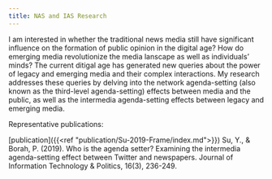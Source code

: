 ```yaml
---
title: NAS and IAS Research
---
```

I am interested in whether the traditional news media still have significant influence on the formation of public opinion in the digital age? How do emerging media revolutionize the media lanscape as well as individuals’ minds? The current ditigal age has generated new queries about the power of legacy and emerging media and their complex interactions. My research addresses these queries by delving into the network agenda-setting (also known as the third-level agenda-setting) effects between media and the public, as well as the intermedia agenda-setting effects between legacy and emerging media.

Representative publications:

[publication]({{<ref "publication/Su-2019-Frame/index.md">}})
Su, Y., & Borah, P. (2019). Who is the agenda setter? Examining the intermedia agenda-setting effect between Twitter and newspapers. Journal of Information Technology & Politics, 16(3), 236-249.
